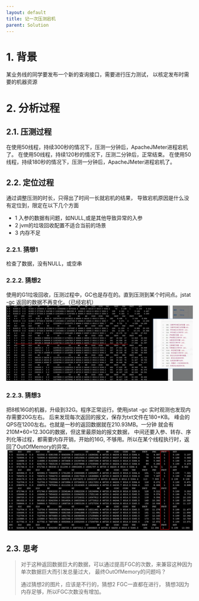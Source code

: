 ```yaml
---
layout: default
title: 记一次压测宕机
parent: Solution
---
```


# 1. 背景
某业务线的同学要发布一个新的查询接口，需要进行压力测试，
以核定发布时需要的机器资源

# 2. 分析过程

## 2.1. 压测过程

在使用50线程，持续300秒的情况下，压测一分钟后，ApacheJMeter进程宕机了。
在使用50线程，持续120秒的情况下，压测二分钟后，正常结束。
在使用50线程，持续180秒的情况下，压测一分钟后，ApacheJMeter进程宕机了。

## 2.2. 定位过程

通过调整压测的时长，只得出了时间一长就宕机的结果，
导致宕机原因是什么没有定位到，限定在以下几个方面
- 1 入参的数据有问题，如NULL,或是其他导致异常的入参
- 2 jvm的垃圾回收配置不适合当前的场景
- 3 内存不足

### 2.2.1. 猜想1
检查了数据，没有NULL，或空串

### 2.2.2. 猜想2
使用的G1垃圾回收，压测过程中，GC也是存在的。直到压测到某个时间点。jstat -gc 返回的数据不再变化。（已经宕机）
![performance_1.png](img%2Fperformance_1.png)


### 2.2.3. 猜想3
把8核16G的机器，升级到32G。程序正常运行。使用jstat -gc 
实时观测也发现内存需要20G左右。
后来发现每次返回的报文，保存为txt文件在180+KB。
峰会的QPS在1200左右。也就是一秒的返回数据就在210.93MB。一分钟
就会有210M*60=12.30G的数据，但这里最原始的报文数据，
中间还要入参、转存、序列化等过程，都需要内存开销，开始的16G,
不够用。所以在某个线程执行时，返回了OutOfMemory的异常。
![performance_2.png](img%2Fperformance_2.png)


## 2.3. 思考
> 对于这种返回数据巨大的数据，可以通过提高FGC的次数，来兼容这种因为单次数据巨大而引发总量过大，
> 最终OutOfMemory的问题吗？
>
> 通过猜想2的图片，应该是不行的，猜想2 FGC一直都在进行，
> 猜想3因为内存足够，所以FGC次数没有增加。